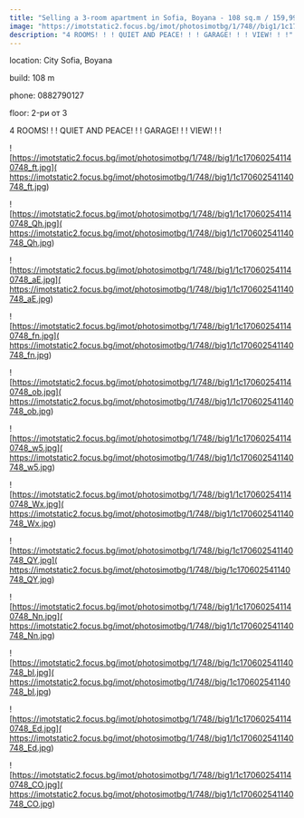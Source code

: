 ```yaml
---
title: "Selling a 3-room apartment in Sofia, Boyana - 108 sq.m / 159,990 EUR :: imot.bg Ad"
image: "https://imotstatic2.focus.bg/imot/photosimotbg/1/748//big1/1c170602541140748_tk.jpg"
description: "4 ROOMS! ! ! QUIET AND PEACE! ! ! GARAGE! ! ! VIEW! ! !"
---
```


location: City Sofia, Boyana

build: 108 m

phone: 0882790127

floor: 2-ри от 3

4 ROOMS! ! ! QUIET AND PEACE! ! ! GARAGE! ! ! VIEW! ! !


![https://imotstatic2.focus.bg/imot/photosimotbg/1/748//big1/1c170602541140748_ft.jpg]( https://imotstatic2.focus.bg/imot/photosimotbg/1/748//big1/1c170602541140748_ft.jpg)


![https://imotstatic2.focus.bg/imot/photosimotbg/1/748//big1/1c170602541140748_Qh.jpg]( https://imotstatic2.focus.bg/imot/photosimotbg/1/748//big1/1c170602541140748_Qh.jpg)


![https://imotstatic2.focus.bg/imot/photosimotbg/1/748//big1/1c170602541140748_aE.jpg]( https://imotstatic2.focus.bg/imot/photosimotbg/1/748//big1/1c170602541140748_aE.jpg)


![https://imotstatic2.focus.bg/imot/photosimotbg/1/748//big1/1c170602541140748_fn.jpg]( https://imotstatic2.focus.bg/imot/photosimotbg/1/748//big1/1c170602541140748_fn.jpg)


![https://imotstatic2.focus.bg/imot/photosimotbg/1/748//big1/1c170602541140748_ob.jpg]( https://imotstatic2.focus.bg/imot/photosimotbg/1/748//big1/1c170602541140748_ob.jpg)


![https://imotstatic2.focus.bg/imot/photosimotbg/1/748//big1/1c170602541140748_w5.jpg]( https://imotstatic2.focus.bg/imot/photosimotbg/1/748//big1/1c170602541140748_w5.jpg)


![https://imotstatic2.focus.bg/imot/photosimotbg/1/748//big1/1c170602541140748_Wx.jpg]( https://imotstatic2.focus.bg/imot/photosimotbg/1/748//big1/1c170602541140748_Wx.jpg)


![https://imotstatic2.focus.bg/imot/photosimotbg/1/748//big/1c170602541140748_QY.jpg]( https://imotstatic2.focus.bg/imot/photosimotbg/1/748//big/1c170602541140748_QY.jpg)


![https://imotstatic2.focus.bg/imot/photosimotbg/1/748//big1/1c170602541140748_Nn.jpg]( https://imotstatic2.focus.bg/imot/photosimotbg/1/748//big1/1c170602541140748_Nn.jpg)


![https://imotstatic2.focus.bg/imot/photosimotbg/1/748//big/1c170602541140748_bI.jpg]( https://imotstatic2.focus.bg/imot/photosimotbg/1/748//big/1c170602541140748_bI.jpg)


![https://imotstatic2.focus.bg/imot/photosimotbg/1/748//big1/1c170602541140748_Ed.jpg]( https://imotstatic2.focus.bg/imot/photosimotbg/1/748//big1/1c170602541140748_Ed.jpg)


![https://imotstatic2.focus.bg/imot/photosimotbg/1/748//big1/1c170602541140748_CO.jpg]( https://imotstatic2.focus.bg/imot/photosimotbg/1/748//big1/1c170602541140748_CO.jpg)


